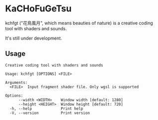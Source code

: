 # KaCHoFuGeTsu

kchfgt ("花鳥風月", which means beauties of nature) is a creative coding tool with shaders and sounds.

It's still under development.

## Usage

```
Creative coding tool with shaders and sounds

Usage: kchfgt [OPTIONS] <FILE>

Arguments:
  <FILE>  Input fragment shader file. Only wgsl is supported

Options:
      --width <WIDTH>    Window width [default: 1280]
      --height <HEIGHT>  Window height [default: 720]
  -h, --help             Print help
  -V, --version          Print version
```
